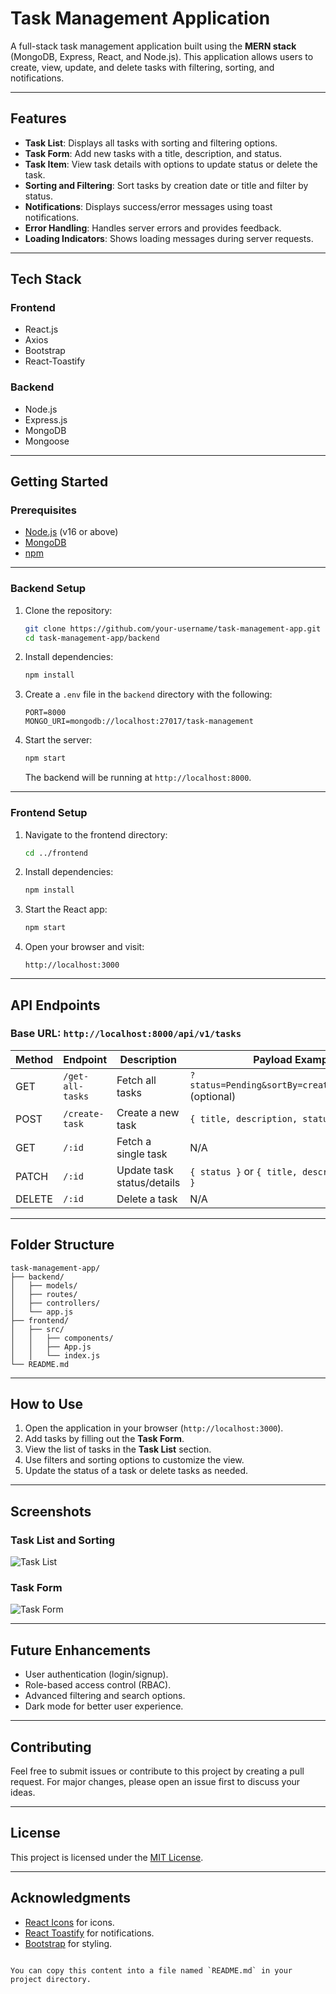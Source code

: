 # **Task Management Application**

A full-stack task management application built using the **MERN stack** (MongoDB, Express, React, and Node.js). This application allows users to create, view, update, and delete tasks with filtering, sorting, and notifications.

---

## **Features**

- **Task List**: Displays all tasks with sorting and filtering options.
- **Task Form**: Add new tasks with a title, description, and status.
- **Task Item**: View task details with options to update status or delete the task.
- **Sorting and Filtering**: Sort tasks by creation date or title and filter by status.
- **Notifications**: Displays success/error messages using toast notifications.
- **Error Handling**: Handles server errors and provides feedback.
- **Loading Indicators**: Shows loading messages during server requests.

---

## **Tech Stack**

### **Frontend**
- React.js
- Axios
- Bootstrap
- React-Toastify

### **Backend**
- Node.js
- Express.js
- MongoDB
- Mongoose

---

## **Getting Started**

### **Prerequisites**

- [Node.js](https://nodejs.org/) (v16 or above)
- [MongoDB](https://www.mongodb.com/try/download/community)
- [npm](https://www.npmjs.com/)

---

### **Backend Setup**

1. Clone the repository:
   ```bash
   git clone https://github.com/your-username/task-management-app.git
   cd task-management-app/backend

2. Install dependencies:
   ```bash
   npm install
   ```

3. Create a `.env` file in the `backend` directory with the following:
   ```plaintext
   PORT=8000
   MONGO_URI=mongodb://localhost:27017/task-management
   ```

4. Start the server:
   ```bash
   npm start
   ```
   The backend will be running at `http://localhost:8000`.

---

### **Frontend Setup**

1. Navigate to the frontend directory:
   ```bash
   cd ../frontend
   ```

2. Install dependencies:
   ```bash
   npm install
   ```

3. Start the React app:
   ```bash
   npm start
   ```

4. Open your browser and visit:
   ```
   http://localhost:3000
   ```

---

## **API Endpoints**

### **Base URL**: `http://localhost:8000/api/v1/tasks`

| Method | Endpoint                  | Description                | Payload Example                                             |
|--------|---------------------------|----------------------------|-------------------------------------------------------------|
| GET    | `/get-all-tasks`          | Fetch all tasks            | `?status=Pending&sortBy=createdAt&order=asc` (optional)     |
| POST   | `/create-task`            | Create a new task          | `{ title, description, status }`                           |
| GET    | `/:id`                    | Fetch a single task        | N/A                                                         |
| PATCH  | `/:id`                    | Update task status/details | `{ status }` or `{ title, description, status }`           |
| DELETE | `/:id`                    | Delete a task              | N/A                                                         |

---

## **Folder Structure**

```plaintext
task-management-app/
├── backend/
│   ├── models/
│   ├── routes/
│   ├── controllers/
│   └── app.js
├── frontend/
│   ├── src/
│   │   ├── components/
│   │   ├── App.js
│   │   └── index.js
└── README.md
```

---

## **How to Use**

1. Open the application in your browser (`http://localhost:3000`).
2. Add tasks by filling out the **Task Form**.
3. View the list of tasks in the **Task List** section.
4. Use filters and sorting options to customize the view.
5. Update the status of a task or delete tasks as needed.

---

## **Screenshots**

### **Task List and Sorting**
![Task List](https://via.placeholder.com/600x400)

### **Task Form**
![Task Form](https://via.placeholder.com/600x400)

---

## **Future Enhancements**

- User authentication (login/signup).
- Role-based access control (RBAC).
- Advanced filtering and search options.
- Dark mode for better user experience.

---

## **Contributing**

Feel free to submit issues or contribute to this project by creating a pull request. For major changes, please open an issue first to discuss your ideas.

---

## **License**

This project is licensed under the [MIT License](https://opensource.org/licenses/MIT).

---

## **Acknowledgments**

- [React Icons](https://react-icons.github.io/react-icons/) for icons.
- [React Toastify](https://fkhadra.github.io/react-toastify/) for notifications.
- [Bootstrap](https://getbootstrap.com/) for styling.
```

You can copy this content into a file named `README.md` in your project directory.
